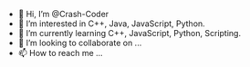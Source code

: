 - 👋 Hi, I’m @Crash-Coder
- 👀 I’m interested in C++, Java, JavaScript, Python.
- 🌱 I’m currently learning C++, JavaScript, Python, Scripting.
- 💞️ I’m looking to collaborate on ...
- 📫 How to reach me ...

<!---
Crash-Coder/Crash-Coder is a ✨ special ✨ repository because its `README.md` (this file) appears on your GitHub profile.
You can click the Preview link to take a look at your changes.
--->
